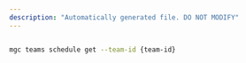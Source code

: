 ```yaml
---
description: "Automatically generated file. DO NOT MODIFY"
---
```


```bash

mgc teams schedule get --team-id {team-id}

```